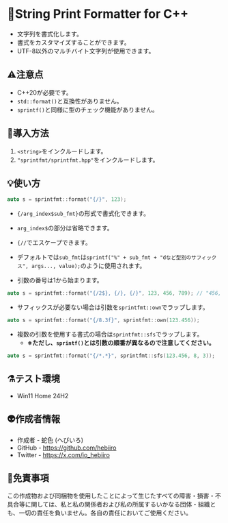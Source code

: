 ﻿# 🎉String Print Formatter for C++

* 文字列を書式化します。
* 書式をカスタマイズすることができます。
* UTF-8以外のマルチバイト文字列が使用できます。

## ⚠注意点

* C++20が必要です。
* `std::format()`と互換性がありません。
* `sprintf()`と同様に型のチェック機能がありません。

## 🚀導入方法

1. `<string>`をインクルードします。
1. `"sprintfmt/sprintfmt.hpp"`をインクルードします。

## 💡使い方

```C++
auto s = sprintfmt::format("{/}", 123);
```

* `{/arg_index$sub_fmt}`の形式で書式化できます。
* `arg_index$`の部分は省略できます。
* `{//`でエスケープできます。
* デフォルトでは`sub_fmt`は`sprintf("%" + sub_fmt + "dなど型別のサフィックス", args..., value);`のように使用されます。

* 引数の番号は1から始まります。
```C++
auto s = sprintfmt::format("{/2$}, {/}, {/}", 123, 456, 789); // "456, 456, 789"と書式化されます。
```

* サフィックスが必要ない場合は引数を`sprintfmt::own`でラップします。
```C++
auto s = sprintfmt::format("{/8.3f}", sprintfmt::own(123.456));
```

* 複数の引数を使用する書式の場合は`sprintfmt::sfs`でラップします。
	* **※ただし、`sprintf()`とは引数の順番が異なるので注意してください。**
```C++
auto s = sprintfmt::format("{/*.*}", sprintfmt::sfs(123.456, 8, 3));
```

## ⚗️テスト環境

* Win11 Home 24H2

## 👽️作成者情報

* 作成者 - 蛇色 (へびいろ)
* GitHub - https://github.com/hebiiro
* Twitter - https://x.com/io_hebiiro

## 🚨免責事項

この作成物および同梱物を使用したことによって生じたすべての障害・損害・不具合等に関しては、私と私の関係者および私の所属するいかなる団体・組織とも、一切の責任を負いません。各自の責任においてご使用ください。
